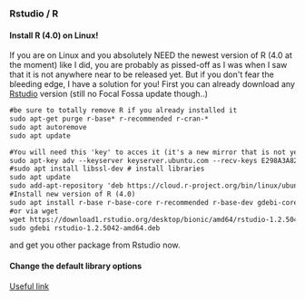 ### Rstudio / R  <a name="rstudio"></a>

#### Install R (4.0) on Linux!
If you are on Linux and you absolutely NEED the newest version of R (4.0 at the moment) like I did, you are probably as pissed-off as I was when I saw that it is not anywhere near to be released yet.
But if you don't fear the bleeding edge, I have a solution for you!
First you can already download any [Rstudio](https://rstudio.com/products/rstudio/download/#download) version (still no Focal Fossa update though..)
```markdown
#be sure to totally remove R if you already installed it 
sudo apt-get purge r-base* r-recommended r-cran-*
sudo apt autoremove
sudo apt update

#You will need this 'key' to acces it (it's a new mirror that is not yet released)
sudo apt-key adv --keyserver keyserver.ubuntu.com --recv-keys E298A3A825C0D65DFD57CBB651716619E084DAB9
#sudo apt install libssl-dev # install libraries
sudo apt update
sudo add-apt-repository 'deb https://cloud.r-project.org/bin/linux/ubuntu focal-cran40/'
#Install new version of R (4.0)
sudo apt install r-base r-base-core r-recommended r-base-dev gdebi-core
#or via wget 
wget https://download1.rstudio.org/desktop/bionic/amd64/rstudio-1.2.5042-amd64.deb # that works for ubuntu 20 others might not
sudo gdebi rstudio-1.2.5042-amd64.deb
```
 and get you other package from Rstudio now.
 
 #### Change the default library options
 [Useful link](https://www.accelebrate.com/library/how-to-articles/r-rstudio-library)
